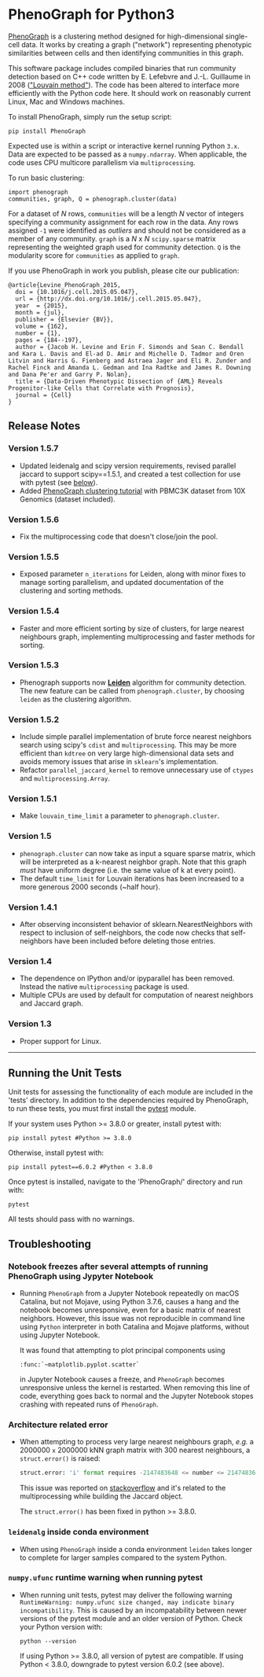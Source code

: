 PhenoGraph for Python3
======================

[PhenoGraph](http://www.cell.com/cell/abstract/S0092-8674(15)00637-6) is a clustering method designed for high-dimensional single-cell data. It works by creating a graph ("network") representing phenotypic similarities between cells and then identifying communities in this graph.

This software package includes compiled binaries that run community detection based on C++ code written by E. Lefebvre and J.-L. Guillaume in 2008 (["Louvain method"](https://sites.google.com/site/findcommunities/)). The code has been altered to interface more efficiently with the Python code here. It should work on reasonably current Linux, Mac and Windows machines.

To install PhenoGraph, simply run the setup script:

    pip install PhenoGraph


Expected use is within a script or interactive kernel running Python `3.x`. Data are expected to be passed as a `numpy.ndarray`. When applicable, the code uses CPU multicore parallelism via `multiprocessing`.

To run basic clustering:

    import phenograph
    communities, graph, Q = phenograph.cluster(data)

For a dataset of *N* rows, `communities` will be a length *N* vector of integers specifying a community assignment for each row in the data. Any rows assigned `-1` were identified as *outliers* and should not be considered as a member of any community. `graph` is a *N* x *N* `scipy.sparse` matrix representing the weighted graph used for community detection.
`Q` is the modularity score for `communities` as applied to `graph`.

If you use PhenoGraph in work you publish, please cite our publication:

    @article{Levine_PhenoGraph_2015,
      doi = {10.1016/j.cell.2015.05.047},
      url = {http://dx.doi.org/10.1016/j.cell.2015.05.047},
      year  = {2015},
      month = {jul},
      publisher = {Elsevier {BV}},
      volume = {162},
      number = {1},
      pages = {184--197},
      author = {Jacob H. Levine and Erin F. Simonds and Sean C. Bendall and Kara L. Davis and El-ad D. Amir and Michelle D. Tadmor and Oren Litvin and Harris G. Fienberg and Astraea Jager and Eli R. Zunder and Rachel Finck and Amanda L. Gedman and Ina Radtke and James R. Downing and Dana Pe'er and Garry P. Nolan},
      title = {Data-Driven Phenotypic Dissection of {AML} Reveals Progenitor-like Cells that Correlate with Prognosis},
      journal = {Cell}
    }

Release Notes
-------------

### Version 1.5.7

* Updated leidenalg and scipy version requirements, revised parallel jaccard to support scipy==1.5.1, and created a test collection for use with pytest (see [below](#running-the-unit-tests)).
* Added [PhenoGraph clustering tutorial](examples/tutorial_pbmc3k.ipynb) with PBMC3K dataset from 10X Genomics (dataset included).

### Version 1.5.6

* Fix the multiprocessing code that doesn't close/join the pool.

### Version 1.5.5

* Exposed parameter `n_iterations` for Leiden, along with minor fixes to manage sorting parallelism, and updated documentation of the clustering and sorting methods.

### Version 1.5.4

* Faster and more efficient sorting by size of clusters, for large nearest neighbours graph, implementing multiprocessing and faster methods for sorting.

### Version 1.5.3

* Phenograph supports now [**Leiden**](https://www.nature.com/articles/s41598-019-41695-z) algorithm for community detection. The new feature can be called from `phenograph.cluster`, by choosing `leiden` as the clustering algorithm.

### Version 1.5.2

* Include simple parallel implementation of brute force nearest neighbors search using scipy's `cdist` and `multiprocessing`. This may be more efficient than `kdtree` on very large high-dimensional data sets
 and avoids memory issues that arise in `sklearn`'s implementation.
 * Refactor `parallel_jaccard_kernel` to remove unnecessary use of `ctypes` and `multiprocessing.Array`.

### Version 1.5.1

* Make `louvain_time_limit` a parameter to `phenograph.cluster`.

### Version 1.5

 * `phenograph.cluster` can now take as input a square sparse matrix, which will be interpreted as a k-nearest neighbor graph.
 Note that this graph _must_ have uniform degree (i.e. the same value of k at every point).
 * The default `time_limit` for Louvain iterations has been increased to a more generous 2000 seconds (~half hour).

### Version 1.4.1

* After observing inconsistent behavior of sklearn.NearestNeighbors with respect to inclusion of self-neighbors,
 the code now checks that self-neighbors have been included before deleting those entries.

### Version 1.4

* The dependence on IPython and/or ipyparallel has been removed. Instead the native `multiprocessing` package is used.
* Multiple CPUs are used by default for computation of nearest neighbors and Jaccard graph.

### Version 1.3

* Proper support for Linux.

---
Running the Unit Tests
---------------

Unit tests for assessing the functionality of each module are included in the 'tests\' directory. In addition to the dependencies required by PhenoGraph, to run these tests, you must first install the [pytest](https://docs.pytest.org) module.

If your system uses Python >= 3.8.0 or greater, install pytest with:

    pip install pytest #Python >= 3.8.0

Otherwise, install pytest with:

    pip install pytest==6.0.2 #Python < 3.8.0

Once pytest is installed, navigate to the 'PhenoGraph/' directory and run with:

    pytest

All tests should pass with no warnings.

Troubleshooting
---------------

### Notebook freezes after several attempts of running PhenoGraph using Jypyter Notebook

* Running `PhenoGraph` from a Jupyter Notebook repeatedly on macOS Catalina, but not Mojave,  using Python 3.7.6, causes a hang and the notebook becomes unresponsive, even for a basic matrix of nearest neighbors. However, this issue was not reproducible in command line using `Python` interpreter in both Catalina and Mojave platforms, without using Jupyter Notebook.

  It was found that attempting to plot principal components using

    ```
    :func:`~matplotlib.pyplot.scatter`
    ```

  in Jupyter Notebook causes a freeze, and `PhenoGraph` becomes unresponsive unless the kernel is restarted. When removing this line of code, everything goes back to normal and the Jupyter Notebook stopes crashing with repeated runs of `PhenoGraph`.

### Architecture related error

* When attempting to process very large nearest neighbours graph, _e.g._ a 2000000 `x` 2000000 kNN graph matrix with 300 nearest neighbours, a `struct.error()` is raised:

    ```python
    struct.error: 'i' format requires -2147483648 <= number <= 2147483647
    ```

  This issue was reported on [stackoverflow](https://stackoverflow.com/questions/47776486/python-struct-error-i-format-requires-2147483648-number-2147483647) and it's related to the multiprocessing while building the Jaccard object.

  The `struct.error()` has been fixed in python >= 3.8.0.

### `leidenalg` inside conda environment

* When using `PhenoGraph` inside a conda environment `leiden` takes longer to complete for larger samples compared to the system Python.

### `numpy.ufunc` runtime warning when running pytest

* When running unit tests, pytest may deliver the following warning `RuntimeWarning: numpy.ufunc size changed, may indicate binary incompatibility`. This is caused by an incompatability between newer versions of the pytest module and an older version of Python. Check your Python version with:

    ```
    python --version
    ```

  If using Python >= 3.8.0, all version of pytest are compatible. If using Python < 3.8.0, downgrade to pytest version 6.0.2 (see above).

